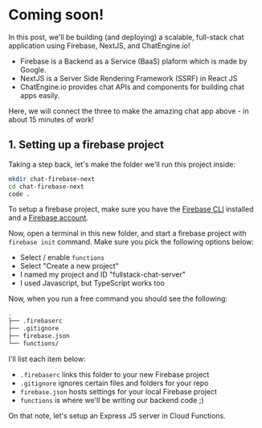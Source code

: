 # Coming soon!

In this post, we'll be building (and deploying) a scalable, full-stack chat application using Firebase, NextJS, and ChatEngine.io!

- Firebase is a Backend as a Service (BaaS) plaform which is made by Google.
- NextJS is a Server Side Rendering Framework (SSRF) in React JS
- ChatEngine.io provides chat APIs and components for building chat apps easily.

Here, we will connect the three to make the amazing chat app above - in about 15 minutes of work!

## 1. Setting up a firebase project

Taking a step back, let's make the folder we'll run this project inside:

```bash
mkdir chat-firebase-next
cd chat-firebase-next
code .
```

To setup a firebase project, make sure you have the [Firebase CLI](https://firebase.google.com/docs/cli) installed and a [Firebase account](https://firebase.google.com/).

Now, open a terminal in this new folder, and start a firebase project with `firebase init` command. Make sure you pick the following options below:

- Select / enable `functions`
- Select "Create a new project"
- I named my project and ID "fullstack-chat-server"
- I used Javascript, but TypeScript works too

Now, when you run a free command you should see the following:

```bash
.
├── .firebaserc
├── .gitignore
├── firebase.json
└── functions/
```

I'll list each item below:

- `.firebaserc` links this folder to your new Firebase project
- `.gitignore` ignores certain files and folders for your repo
- `firebase.json` hosts settings for your local Firebase project
- `functions` is where we'll be writing our backend code ;)

On that note, let's setup an Express JS server in Cloud Functions.
